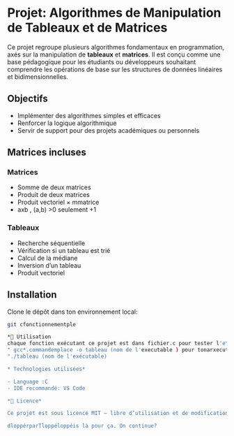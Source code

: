 
#  Projet: Algorithmes de Manipulation de Tableaux et de Matrices

Ce projet regroupe plusieurs algorithmes fondamentaux en programmation, axés sur la manipulation de **tableaux** et **matrices**. Il est conçu comme une base pédagogique pour les étudiants ou développeurs souhaitant comprendre les opérations de base sur les structures de données linéaires et bidimensionnelles.

##  Objectifs

- Implémenter des algorithmes simples et efficaces
- Renforcer la logique algorithmique
- Servir de support pour des projets académiques ou personnels

## Matrices incluses

### Matrices
- Somme de deux matrices
- Produit de deux matrices
- Produit vectoriel × mmatrice
- axb , (a,b) >0 seulement +1
###  Tableaux
- Recherche séquentielle
- Vérification si un tableau est trié
- Calcul de la médiane
- Inversion d’un tableau
- Produit vectoriel

##  Installation

Clone le dépôt dans ton environnement local:

```bash
git cfonctionnementple

*🧪 Utilisation
chaque fonction exécutant ce projet est dans fichier.c pour tester l'efficacité du programme taper la commande
" gcc*.commandemplace -o tableau (nom de l'executable ) pour tonarxecuter taper la commande
"./tableau (nom de l'exécutable)

* Technologies utilisées*

- Language :C
- IDE recommandé: VS Code

*📄 Licence*

Ce projet est sous licence MIT — libre d’utilisation et de modification.

dloppérparTloppéloppéis là pour ça. On continue?
